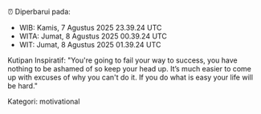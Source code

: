 ⏰ Diperbarui pada:
- WIB: Kamis, 7 Agustus 2025 23.39.24 UTC
- WITA: Jumat, 8 Agustus 2025 00.39.24 UTC
- WIT: Jumat, 8 Agustus 2025 01.39.24 UTC

Kutipan Inspiratif:
"You're going to fail your way to success, you have nothing to be ashamed of so keep your head up. It’s much easier to come up with excuses of why you can't do it. If you do what is easy your life will be hard."


Kategori: motivational

